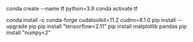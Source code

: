 
conda create --name tf python=3.9
conda activate tf

conda install -c conda-forge cudatoolkit=11.2 cudnn=8.1.0
pip install --upgrade pip
pip install "tensorflow<2.11" 
pip install matplotlib pandas
pip install "numpy<2"
